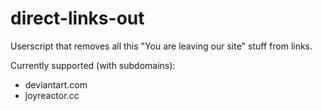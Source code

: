 # direct-links-out
Userscript that removes all this "You are leaving our site" stuff from links.

Currently supported (with subdomains):  
- deviantart.com
- joyreactor.cc
